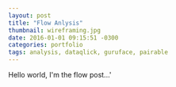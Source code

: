 ```yaml
---
layout: post
title: "Flow Anlysis"
thumbnail: wireframing.jpg
date: 2016-01-01 09:15:51 -0300
categories: portfolio
tags: analysis, dataqlick, guruface, pairable
---
```

Hello world, I'm the flow post...'